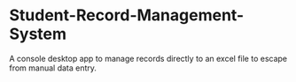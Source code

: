 # Student-Record-Management-System
A console desktop app to manage records directly to an excel file to escape from manual data entry.
